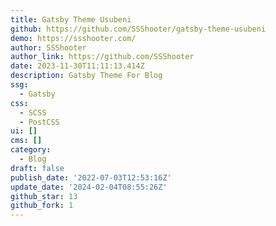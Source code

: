 ```yaml
---
title: Gatsby Theme Usubeni
github: https://github.com/SSShooter/gatsby-theme-usubeni
demo: https://ssshooter.com/
author: SSShooter
author_link: https://github.com/SSShooter
date: 2023-11-30T11:11:13.414Z
description: Gatsby Theme For Blog
ssg:
  - Gatsby
css:
  - SCSS
  - PostCSS
ui: []
cms: []
category:
  - Blog
draft: false
publish_date: '2022-07-03T12:53:16Z'
update_date: '2024-02-04T08:55:26Z'
github_star: 13
github_fork: 1
---
```

